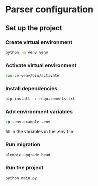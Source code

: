# Parser configuration

## Set up the project
### Create virtual environment

```bash
python -m venv venv
```

### Activate virtual environment

```bash
source venv/bin/activate
```

### Install dependencies

```bash
pip install -r requirements.txt
```

### Add environment variables
```bash
cp .env.example .env
```
fill in the variables in the .env file

### Run migration
```bash
alembic upgrade head
```

### Run the project
```bash
python main.py
```